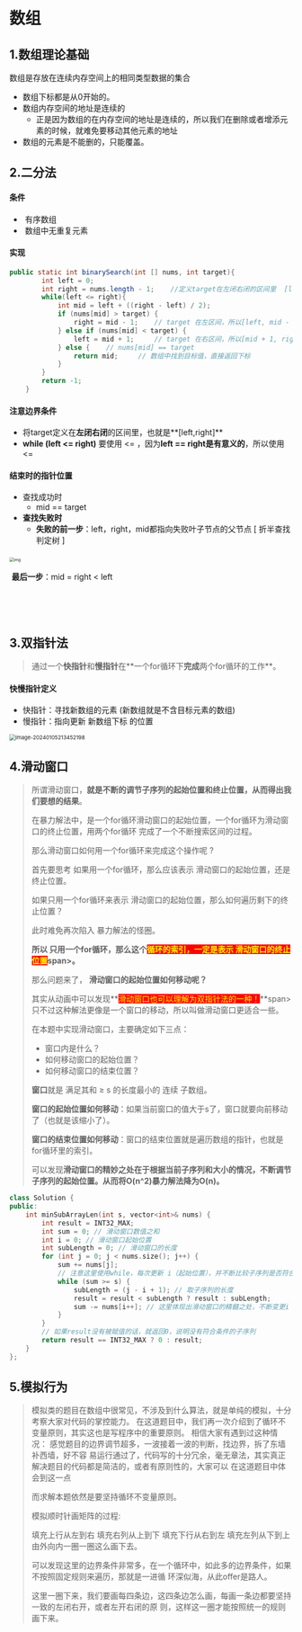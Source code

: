 # 数组

## 1.数组理论基础

数组是存放在连续内存空间上的相同类型数据的集合

- 数组下标都是从0开始的。 
- 数组内存空间的地址是连续的 
  - 正是因为数组的在内存空间的地址是连续的，所以我们在删除或者增添元素的时候，就难免要移动其他元素的地址
- 数组的元素是不能删的，只能覆盖。



## 2.二分法

#### 条件

- ​	有序数组
- ​	数组中无重复元素

#### 实现

```java
public static int binarySearch(int [] nums, int target){
        int left = 0;
        int right = nums.length - 1;    //定义target在左闭右闭的区间里  [left,right]
        while(left <= right){
            int mid = left + ((right - left) / 2);
            if (nums[mid] > target) {
                right = mid - 1;    // target 在左区间，所以[left, mid - 1]
            } else if (nums[mid] < target) {
                left = mid + 1;     // target 在右区间，所以[mid + 1, right]
            } else {    // nums[mid] == target
                return mid;     // 数组中找到⽬标值，直接返回下标
            }
        }
        return -1;
    }
```

#### **注意边界条件**

- 将target定义在**左闭右闭**的区间里，也就是**[left,right]**
- **while (left <= right)** 要使⽤ <= ，因为**left == right是有意义的**，所以使⽤ <=

  

#### **结束时的指针位置**

- 查找成功时
  - mid == target
- **查找失败时**
  - **失败的前一步**：left，right，mid都指向失败叶子节点的父节点 [ 折半查找判定树 ]

​		<img src="https://img-blog.csdnimg.cn/20201202144125265.png?x-oss-process=image/watermark,type_ZmFuZ3poZW5naGVpdGk,shadow_10,text_aHR0cHM6Ly9ibG9nLmNzZG4ubmV0L3UwMTQzMDI0MjU=,size_16,color_FFFFFF,t_70" alt="img" style="zoom:50%;" />

​				**最后一步**：mid = right < left

​		

​		

## 3.双指针法

> 通过⼀个**快指针**和**慢指针**在**⼀个for循环下**完成**两个for循环的⼯作**。

#### 快慢指针定义

- 快指针：寻找新数组的元素 (新数组就是不含目标元素的数组)
- 慢指针：指向更新 新数组下标 的位置

<img src="C:\Users\吴俊杰\AppData\Roaming\Typora\typora-user-images\image-20240105213452198.png" alt="image-20240105213452198" style="zoom: 67%;" />



## 4.滑动窗口

> 所谓滑动窗口，**就是不断的调节子序列的起始位置和终止位置，从而得出我们要想的结果**。
>
> 在暴力解法中，是一个for循环滑动窗口的起始位置，一个for循环为滑动窗口的终止位置，用两个for循环 完成了一个不断搜索区间的过程。
>
> 那么滑动窗口如何用一个for循环来完成这个操作呢 ?
>
> 首先要思考 如果用一个for循环，那么应该表示 滑动窗口的起始位置，还是终止位置。
>
> 如果只用一个for循环来表示 滑动窗口的起始位置，那么如何遍历剩下的终止位置？
>
> 此时难免再次陷入 暴力解法的怪圈。
>
> **所以 只用一个for循环，那么这个<span style=color:yellow;background:red>循环的索引，一定是表示 滑动窗口的终止位置</span>span>。**
>
> 那么问题来了， **滑动窗口的起始位置如何移动呢？**
>
> 其实从动画中可以发现**<span style=color:yellow;background:red>滑动窗口也可以理解为双指针法的一种！</span>**span>只不过这种解法更像是一个窗口的移动，所以叫做滑动窗口更适合一些。
>
> 在本题中实现滑动窗口，主要确定如下三点：
>
> - 窗口内是什么？
> - 如何移动窗口的起始位置？
> - 如何移动窗口的结束位置？
>
> **窗口**就是 满足其和 ≥ s 的长度最小的 连续 子数组。
>
> **窗口的起始位置如何移动**：如果当前窗口的值大于s了，窗口就要向前移动了（也就是该缩小了）。
>
> **窗口的结束位置如何移动**：窗口的结束位置就是遍历数组的指针，也就是for循环里的索引。
>
> 可以发现**滑动窗口的精妙之处在于根据当前子序列和大小的情况，不断调节子序列的起始位置。从而将O(n^2)暴力解法降为O(n)。**



```c++
class Solution {
public:
    int minSubArrayLen(int s, vector<int>& nums) {
        int result = INT32_MAX;
        int sum = 0; // 滑动窗口数值之和
        int i = 0; // 滑动窗口起始位置
        int subLength = 0; // 滑动窗口的长度
        for (int j = 0; j < nums.size(); j++) {
            sum += nums[j];
            // 注意这里使用while，每次更新 i（起始位置），并不断比较子序列是否符合条件
            while (sum >= s) {
                subLength = (j - i + 1); // 取子序列的长度
                result = result < subLength ? result : subLength;
                sum -= nums[i++]; // 这里体现出滑动窗口的精髓之处，不断变更i（子序列的起始位置）
            }
        }
        // 如果result没有被赋值的话，就返回0，说明没有符合条件的子序列
        return result == INT32_MAX ? 0 : result;
    }
};
```





## 5.模拟行为

> 模拟类的题⽬在数组中很常⻅，不涉及到什么算法，就是单纯的模拟，⼗分考察⼤家对代码的掌控能⼒。 在这道题⽬中，我们再⼀次介绍到了循环不变量原则，其实这也是写程序中的重要原则。 相信⼤家有遇到过这种情况： 感觉题⽬的边界调节超多，⼀波接着⼀波的判断，找边界，拆了东墙补⻄墙，好不容 易运⾏通过了，代码写的⼗分冗余，毫⽆章法，其实真正解决题⽬的代码都是简洁的，或者有原则性的，⼤家可以 在这道题⽬中体会到这⼀点
>
> ⽽求解本题依然是要坚持循环不变量原则。 
>
> 模拟顺时针画矩阵的过程: 
>
> 填充上⾏从左到右 填充右列从上到下 填充下⾏从右到左 填充左列从下到上 由外向内⼀圈⼀圈这么画下去。 
>
> 可以发现这⾥的边界条件⾮常多，在⼀个循环中，如此多的边界条件，如果不按照固定规则来遍历，那就是⼀进循 环深似海，从此offer是路⼈。
>
>  这⾥⼀圈下来，我们要画每四条边，这四条边怎么画，每画⼀条边都要坚持⼀致的左闭右开，或者左开右闭的原 则，这样这⼀圈才能按照统⼀的规则画下来。